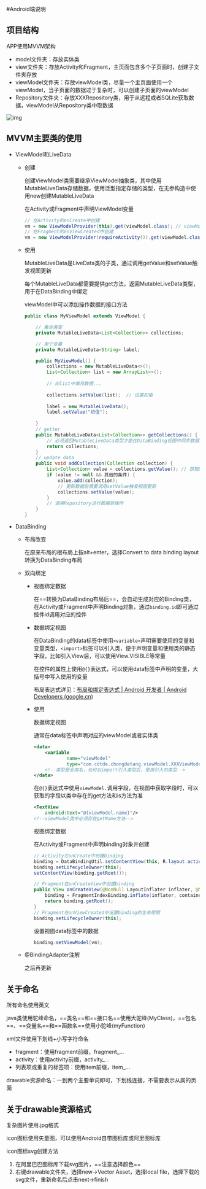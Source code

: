 #Android端说明

## 项目结构

APP使用MVVM架构

-   model文件夹：存放实体类
-   view文件夹：存放Activity和Fragment，主页面包含多个子页面时，创建子文件夹存放
-   viewModel文件夹：存放viewModel类，尽量一个主页面使用一个viewModel，当子页面的数据过于复杂时，可以创建子页面的viewModel
-   Repository文件夹：存放XXXRepository类，用于从远程或者SQLite获取数据，viewModel从Repository类中取数据

![img](https://typora-images-1309988842.cos.ap-beijing.myqcloud.com/img/10465727-847b38ef891ad908.png)

## MVVM主要类的使用

-   ViewModel和LiveData

    -   创建

        创建ViewModel类需要继承ViewModel抽象类，其中使用MutableLiveData存储数据，使用泛型指定存储的类型，在无参构造中使用new创建MutableLiveData

        在Activity或Fragment中声明ViewModel变量

        ``` java
        // 在Activity的onCreate中创建
        vm = new ViewModelProvider(this).get(viewModel.class); // viewModel是vm的类型
        // 在Fragment的onViewCreated中创建
        vm = new ViewModelProvider(requireActivity()).get(viewModel.class)
        ```

    -   使用

        MutableLiveData是LiveData类的子类，通过调用getValue和setValue触发视图更新

        每个MutableLiveData都需要提供get方法，返回MutableLiveData类型，用于在DataBinding中绑定

        viewModel中可以添加操作数据的接口方法

        ```java
        public class MyViewModel extends ViewModel {
        
        	// 集合类型
            private MutableLiveData<List<Collection>> collections;
        
        	// 单个变量
        	private MutableLiveData<String> label;
        
            public MyViewModel() {
                collections = new MutableLiveData<>();
        		List<Collection> list = new ArrayList<>();
                
                // 向list中填充数据...
                
                collections.setValue(list);  // 设置初值
                
                label = new MutableLiveData();
                label.setValue("初值");
        		
            }
        	// getter
            public MutableLiveData<List<Collection>> getCollections() {
                // 必须返回MutableLiveData类型才能在DataBinding视图中同步数据更新
                return collections;
            }
        	// update data
        	public void addCollection(Collection collection) {
                List<Collection> value = collections.getValue(); // 获取LiveData中的值
                if (value != null && 其他的条件) {
                    value.add(collection);
                    // 更新数据后需要调用setValue触发视图更新
                    collections.setValue(value);
                }
                // 调用Repository进行数据层操作
            }
        }
        ```

-   DataBinding

    -   布局改变

        在原来布局的根布局上按alt+enter，选择Convert to data binding layout转换为DataBinding布局

    -   双向绑定

        -   视图绑定数据

            在==转换为DataBinding布局后==，会自动生成对应的Binding类，在Activity或Fragment中声明Binding对象，通过`binding.id`即可通过控件id调用对应的控件

        -   数据绑定视图

            在DataBinding的data标签中使用`<variable>`声明需要使用的变量和变量类型，`<import>`标签可以引入类，便于声明变量和使用类的静态字段，比如引入View后，可以使用View.VISIBLE等常量

            在控件的属性上使用`@{}`表达式，可以使用data标签中声明的变量，大括号中写入使用的变量

            布局表达式详见：[布局和绑定表达式  | Android 开发者  | Android Developers (google.cn)](https://developer.android.google.cn/topic/libraries/data-binding/expressions?hl=zh-cn)

        -   使用

            数据绑定视图

            通常在data标签中声明对应的viewModel或者实体类

            ```xml
            <data>
                <variable
                        name="viewModel"
                        type="com.cdtde.chongdetang.viewModel.XXXViewModel" />
                <!--类型是全类名，也可以import引入类型后，使用引入的类型-->
            </data>
            ```

            在`@{}`表达式中使用`viewModel.`调用字段，在视图中获取字段时，可以获取的字段以类中存在的get方法和is方法为准

            ```xml
            <TextView
            	android:text="@{viewModel.name}"/>
            <!--viewModel类中必须存在getName方法-->
            ```

            视图绑定数据

            在Activity或Fragment中声明binding对象并创建

            ``` java
            // Activity在onCreate中创建binding
            binding = DataBindingUtil.setContentView(this, R.layout.activity_search);
            binding.setLifecycleOwner(this);
            setContentView(binding.getRoot());
            
            // Fragment在onCreateView中创建binding
            public View onCreateView(@NonNull LayoutInflater inflater, @Nullable ViewGroup container, @Nullable Bundle savedInstanceState) {
                binding = FragmentIndexBinding.inflate(inflater, container, false);
                return binding.getRoot();
            }
            // Fragment在onViewCreated中设置binding的生命周期
            binding.setLifecycleOwner(this);
            ```

            设置视图data标签中的数据

            ``` java
            binding.setViewModel(vm);
            ```

    -   @BindingAdapter注解

        之后再更新

## 关于命名

所有命名使用英文

java类使用驼峰命名，==类名==和==接口名==使用大驼峰(MyClass)，==包名==、==变量名==和==函数名==使用小驼峰(myFunction)

xml文件使用下划线+小写字符命名

-   fragment：使用fragment前缀，fragment_...
-   activity：使用activity前缀，activity_...
-   列表项或重复的标签项：使用item前缀，item_...

drawable资源命名：一到两个主要单词即可，下划线连接，不需要表示从属的页面

## 关于drawable资源格式

复杂图片使用.jpg格式

icon图标使用矢量图，可以使用Android自带图标库或阿里图标库

icon图标svg创建方法

1.   在阿里巴巴图标库下载svg图片，==注意选择颜色==
2.   右键drawable文件夹，选择new->Vector Asset，选择local file，选择下载的svg文件，重新命名后点击next->finish

